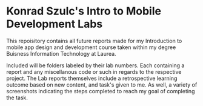 # Konrad Szulc's Intro to Mobile Development Labs

This repoisitory contains all future reports made for my Introduction to mobile app design and development course taken within my degree Buisness Information Technology at Laurea.

Included will be folders labeled by their lab numbers. Each containing a report and any miscellanous code or such in regards to the respective project. The Lab reports themselves include a retrospective learning outcome based on new content, and task's given to me. As well, a variety of screenshots indicating the steps completed to reach my goal of completing the task.
